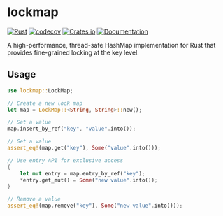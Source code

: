 # lockmap

[![Rust](https://github.com/SF-Zhou/lockmap/actions/workflows/rust.yml/badge.svg)](https://github.com/SF-Zhou/lockmap/actions/workflows/rust.yml)
[![codecov](https://codecov.io/gh/SF-Zhou/lockmap/graph/badge.svg?token=7U9JFC64U4)](https://codecov.io/gh/SF-Zhou/lockmap)
[![Crates.io](https://img.shields.io/crates/v/lockmap.svg)](https://crates.io/crates/lockmap)
[![Documentation](https://docs.rs/lockmap/badge.svg)](https://docs.rs/lockmap)

A high-performance, thread-safe HashMap implementation for Rust that provides fine-grained locking at the key level.

## Usage

```rust
use lockmap::LockMap;

// Create a new lock map
let map = LockMap::<String, String>::new();

// Set a value
map.insert_by_ref("key", "value".into());

// Get a value
assert_eq!(map.get("key"), Some("value".into()));

// Use entry API for exclusive access
{
    let mut entry = map.entry_by_ref("key");
    *entry.get_mut() = Some("new value".into());
}

// Remove a value
assert_eq!(map.remove("key"), Some("new value".into()));
```
